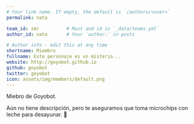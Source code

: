 ```yaml
---
# Your link name. If empty, the default is `/authors/<user>`
permalink: nata

team_id: smr          # Must and id in `_data/teams.yml`
author_id: nata       # Your `author:` in posts

# Author info - edit this at any time
shortname: Miembro
fullname: Este personaje es un misterio...
website: http://goyobot.github.io
github: goyobot
twitter: goyobot
icon: assets/img/members/default.png
---
```


Miebro de Goyobot.
  
Aún no tiene descripción, pero te aseguramos que toma microchips con leche para desayunar. 💪
